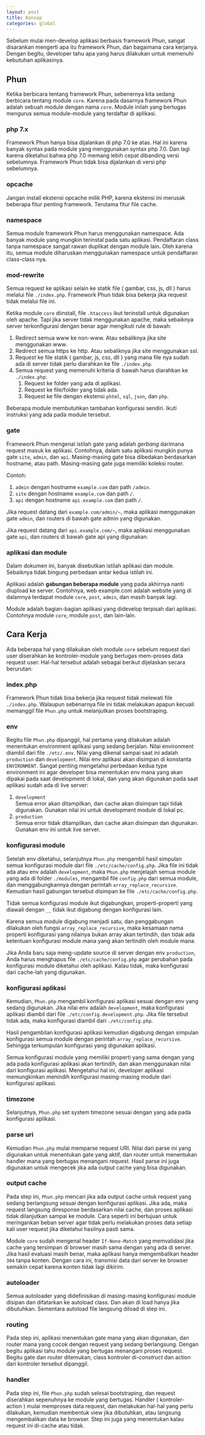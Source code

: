 ```yaml
---
layout: post
title: Konsep
categories: global
---
```


Sebelum mulai men-develop aplikasi berbasis framework Phun, sangat disarankan 
mengerti apa itu framework Phun, dan bagaimana cara kerjanya. Dengan begitu,
developer tahu apa yang harus dilakukan untuk memenuhi kebutuhan aplikasinya.

## Phun

Ketika berbicara tentang framework Phun, sebenernya kita sedang berbicara tentang
module `core`. Karena pada dasarnya framework Phun adalah sebuah module dengan 
nama `core`. Module inilah yang bertugas mengurus semua module-module yang
terdaftar di aplikasi.

### php 7.x

Framework Phun hanya bisa dijalankan di php 7.0 ke atas. Hal ini karena banyak
syntax pada module yang menggunakan syntax php 7.0. Dan lagi karena diketahui
bahwa php 7.0 memang lebih cepat dibanding versi sebelumnya. Framework Phun
tidak bisa dijalankan di versi php sebelumnya.

### opcache

Jangan install ekstensi opcache milik PHP, karena ekstensi ini merusak beberapa
fitur penting framework. Terutama fitur file cache.

### namespace

Semua module framework Phun harus menggunakan namespace. Ada banyak module yang
mungkin terinstal pada satu aplikasi. Pendaftaran class tanpa namespace sangat
rawan duplikat dengan module lain. Oleh karena itu, semua module diharuskan
menggunakan namespace untuk pendaftaran class-class nya.

### mod-rewrite

Semua request ke aplikasi selain ke statik file ( gambar, css, js, dll ) harus
melalui file `./index.php`. Framework Phun tidak bisa bekerja jika request tidak
melalui file ini.

Ketika module `core` diinstall, file `.htaccess` ikut terinstall untuk digunakan
oleh apache. Tapi jika server tidak menggunakan apache, maka sebaiknya server
terkonfigurasi dengan benar agar mengikuti rule di bawah:

1. Redirect semua www ke non-www. Atau sebaliknya jika site menggunakan www.
1. Redirect semua https ke http. Atau sebaliknya jika site menggunakan ssl.
1. Request ke file statik ( gambar, js, css, dll ) yang mana file nya sudah ada
   di server tidak perlu diarahkan ke file `./index.php`.
1. Semua request yang memenuhi kriteria di bawah harus diarahkan ke `./index.php`:
   1. Request ke folder yang ada di aplikasi.
   1. Request ke file/folder yang tidak ada.
   1. Request ke file dengan ekstensi `phtml`, `sql`, `json`, dan `php`.

Beberapa module membutuhkan tambahan konfigurasi sendiri. Ikuti instruksi yang
ada pada module tersebut.

### gate

Framework Phun mengenal istilah gate yang adalah *gerbang* darimana request masuk
ke aplikasi. Contohnya, dalam satu aplikasi mungkin punya gate `site`, `admin`,
dan `api`. Masing-masing gate bisa dibedakan berdasarkan hostname, atau path.
Masing-masing gate juga memiliki koleksi router.

Contoh:

1. `admin` dengan hostname `example.com` dan path `/admin`.
1. `site` dengan hostname `example.com` dan path `/`.
1. `api` dengan hostname `api.example.com` dan path `/`.

Jika request datang dari `example.com/admin/~`, maka aplikasi menggunakan gate
`admin`, dan routers di bawah gate admin yang digunakan.

Jika request datang dari `api.example.com/~`, maka aplikasi menggunakan gate
`api`, dan routers di bawah gate api yang digunakan.

### aplikasi dan module

Dalam dokumen ini, banyak disebutkan istilah aplikasi dan module. Sebaiknya tidak
bingung perbedaan antar kedua istilah ini.

Aplikasi adalah **gabungan beberapa module** yang pada akhirnya nanti diupload ke
server. Contohnya, web example.com adalah website yang di dalamnya terdapat module
`core`, `post`, `admin`, dan masih banyak lagi.

Module adalah bagian-bagian aplikasi yang didevelop terpisah dari aplikasi. Contohnya
module `core`, module `post`, dan lain-lain.

## Cara Kerja 

Ada beberapa hal yang dilakukan oleh module `core` sebelum request dari user
diserahkan ke kontroler-module yang bertugas mem-proses data request user. Hal-hal
tersebut adalah sebagai berikut dijelaskan secara berurutan:

### index.php

Framework Phun tidak bisa bekerja jika request tidak melewati file `./index.php`.
Walaupun sebenarnya file ini tidak melakukan apapun kecuali memanggil file `Phun.php` 
untuk melanjutkan proses bootstraping.

### env

Begitu file `Phun.php` dipanggil, hal pertama yang dilakukan adalah menentukan
environment aplikasi yang sedang berjalan. Nilai environment diambil dari file
`./etc/.env`. Nilai yang dikenal sampai saat ini adalah `production` dan
`development`. Nilai env aplikasi akan disimpan di konstanta `ENVIRONMENT`.
Sangat penting mengetahui perbedaan kedua type environment ini agar developer
bisa menentukan env mana yang akan dipakai pada saat development di lokal, dan
yang akan digunakan pada saat aplikasi sudah ada di live server:

1. `development`  
   Semua error akan ditampilkan, dan cache akan disimpan tapi tidak digunakan.
   Gunakan nilai ini untuk development module di lokal pc.
1. `production`  
   Semua error tidak ditampilkan, dan cache akan disimpan dan digunakan. Gunakan
   env ini untuk live server.

### konfigurasi module

Setelah env diketahui, selanjutnya `Phun.php` mengambil hasil simpulan semua 
konfigurasi module dari file `./etc/cache/config.php`. Jika file ini tidak ada
atau env adalah `development`, maka `Phun.php` menjelajah semua module yang ada
di folder `./modules`, mengambil file `config.php` dari semua module, dan
menggabungkannya dengan perintah `array_replace_recursive`. Kemudian hasil gabungan
tersebut disimpan ke file `./etc/cache/config.php`.

Tidak semua konfigurasi module ikut digabungkan, properti-properti yang diawali
dengan `__` tidak ikut digabung dengan konfigurasi lain.

Karena semua module digabung menjadi satu, dan penggabungan dilakukan oleh fungsi
`array_replace_recursive`, maka kesamaan nama properti konfigurasi yang nilainya
bukan array akan tertindih, dan tidak ada ketentuan konfigurasi module mana yang
akan tertindih oleh module mana.

Jika Anda baru saja meng-update source di server dengan env `production`, Anda
harus menghapus file `./etc/cache/config.php` agar perubahan pada konfigurasi
module diketahui oleh aplikasi. Kalau tidak, maka konfigurasi dari cache-lah yang
digunakan.

### konfigurasi aplikasi

Kemudian, `Phun.php` mengambil konfigurasi aplikasi sesuai dengan env yang sedang
digunakan. Jika nilai env adalah `development`, maka konfigurasi aplikasi diambil
dari file `./etc/config.development.php`. Jika file tersebut tidak ada, maka
konfigurasi diambil dari `./etc/config.php`.

Hasil pengambilan konfigurasi aplikasi kemudian digabung dengan simpulan konfigurasi
semua module dengan perintah `array_replace_recursive`. Sehingga terkumpulan
konfigurasi yang digunakan aplikasi.

Semua konfigurasi module yang memiliki properti yang sama dengan yang ada pada
konfigurasi aplikasi akan tertindih, dan akan menggunakan nilai dari konfigurasi
aplikasi. Mengetahui hal ini, developer aplikasi memungkinkan menindih konfigurasi
masing-masing module dari konfigurasi aplikasi.

### timezone

Selanjutnya, `Phun.php` set system timezone sesuai dengan yang ada pada konfigurasi
aplikasi.

### parse uri

Kemudian `Phun.php` mulai memparse request URI. Nilai dari parse ini yang digunakan
untuk menentukan gate yang aktif, dan router untuk menentukan handler mana yang 
bertugas menangani request. Hasil parse ini juga digunakan untuk mengecek jika
ada output cache yang bisa digunakan.

### output cache

Pada step ini, `Phun.php` mencari jika ada output cache untuk request yang sedang
berlangsung sesuai dengan konfigurasi aplikasi. Jika ada, maka request langsung
diresponse berdasarkan nilai cache, dan proses aplikasi tidak dilanjutkan sampai
ke module. Cara seperti ini bertujuan untuk meringankan beban server agar tidak
perlu melakukan proses data setiap kali user request jika diketahui hasilnya
pasti sama.

Module `core` sudah mengenal header `If-None-Match` yang memvalidasi jika cache
yang tersimpan di browser masih sama dengan yang ada di server. Jika hasil evaluasi
masih benar, maka aplikasi hanya mengembalikan header `304` tanpa konten. Dengan
cara ini, transmisi data dari server ke browser semakin cepat karena konten
tidak lagi dikirim.

### autoloader

Semua autoloader yang didefinisikan di masing-masing konfigurasi module disipan
dan difatarkan ke autoload class. Dan akan di load hanya jika dibutuhkan. Sementara
autoload file langsung diload di step ini.

### routing

Pada step ini, aplikasi menentukan gate mana yang akan digunakan, dan router mana
yang cocok dengan request yang sedang berlangsung. Dengan begitu aplikasi tahu
module yang bertugas menangani proses request. Begitu gate dan router ditemukan,
class kontroler di-*construct* dan action dari kontroler tersebut dipanggil.

### handler

Pada step ini, file `Phun.php` sudah selesai bootstraping, dan request diserahkan
sepenuhnya ke module yang bertugas. Handler ( kontroler-action ) mulai memproses
data request, dan melakukan hal-hal yang perlu dilakukan, kemudian membentuk view
jika dibutuhkan, atau langsung mengembalikan data ke browser. Step ini juga yang
menentukan kalau request ini di-cache atau tidak.